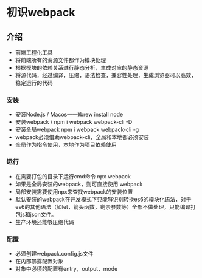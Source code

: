 # 初识webpack

## 介绍

- 前端工程化工具
- 将前端所有的资源文件都作为模块处理
- 根据模块的依赖关系进行静态分析，生成对应的静态资源
- 将源代码，经过编译，压缩，语法检查，兼容性处理，生成浏览器可以高效，稳定运行的代码

### 安装

- 安装Node.js / Macos——》brew install node
- 安装webpack / npm i webpack webpack-cli -D
- 安装全局webpack npm i webpack webpack-cli -g
- webpack必须借助webpack-cli，全局和本地都必须安装
- 全局作为指令使用，本地作为项目依赖使用

### 运行

- 在需要打包的目录下运行cmd命令 npx webpack
- 如果是全局安装的webpack，则可直接使用 webpack
- 局部安装需要使用npx来查找webpack的安装位置
- 默认安装的webpack在开发模式下只能够识别转换es6的模块化语法，对于es6的其他语法（如let，箭头函数，剩余参数等）全部不做处理，只能编译打包js和json文件。
- 生产环境还能够压缩代码

### 配置

- 必须创建webpack.config.js文件
- 在内部暴露配置对象
- 对象中必须的配置有entry，output，mode
